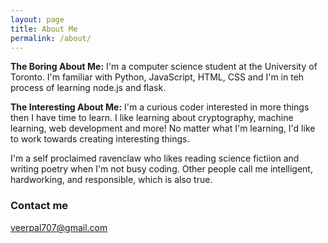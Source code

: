 ```yaml
---
layout: page
title: About Me
permalink: /about/
---
```


<b>The Boring About Me:</b> I'm a computer science student at the University of Toronto. 
I'm familiar with Python, JavaScript, HTML, CSS and I'm in teh process of learning node.js and flask. 

<b>The Interesting About Me:</b> I'm a curious coder interested in more things then I have time to learn.
I like learning about cryptography, machine learning, web development and more! No matter what I'm learning, 
I'd like to work towards creating interesting things. 

I'm a self proclaimed ravenclaw who likes reading science fictiion and writing poetry when I'm not busy
coding. Other people call me intelligent, hardworking, and responsible, which is also true. 

### Contact me

[veerpal707@gmail.com](veerpal707@gmail.com)


